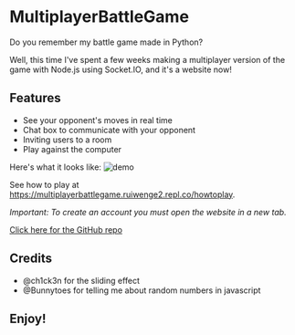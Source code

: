 # MultiplayerBattleGame

Do you remember my battle game made in Python?

Well, this time I've spent a few weeks making a multiplayer version of the game with Node.js using Socket.IO, and it's a website now!

## Features
 - See your opponent's moves in real time
 - Chat box to communicate with your opponent
 - Inviting users to a room
 - Play against the computer


Here's what it looks like:
![demo](https://multiplayerbattlegame.ruiwenge2.repl.co/img/demo.png)

See how to play at https://multiplayerbattlegame.ruiwenge2.repl.co/howtoplay.

*Important: To create an account you must open the website in a new tab.*

[Click here for the GitHub repo](https://github.com/ruiwenge2/MultiplayerBattleGame)

## Credits
 - @ch1ck3n for the sliding effect
 - @Bunnytoes for telling me about random numbers in javascript


 ## Enjoy!